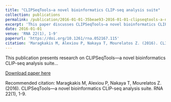 ```yaml
---
title: "CLIPSeqTools—a novel bioinformatics CLIP-seq analysis suite"
collection: publications
permalink: /publication/2016-01-01-35beae93-2016-01-01-clipseqtools-a-novel-bioinfor
excerpt: 'This paper discusses CLIPSeqTools—a novel bioinformatics CLIP-seq analysis suite...'
date: 2016-01-01
venue: 'RNA 22(1), 1-9'
paperurl: 'https://doi.org/10.1261/rna.052167.115'
citation: 'Maragkakis M, Alexiou P, Nakaya T, Mourelatos Z. (2016). CLIPSeqTools—a novel bioinformatics CLIP-seq analysis suite. RNA 22(1), 1-9.'
---
```


This publication presents research on CLIPSeqTools—a novel bioinformatics CLIP-seq analysis suite...

[Download paper here](https://doi.org/10.1261/rna.052167.115)

Recommended citation: Maragkakis M, Alexiou P, Nakaya T, Mourelatos Z. (2016). CLIPSeqTools—a novel bioinformatics CLIP-seq analysis suite. RNA 22(1), 1-9.
